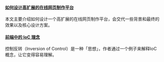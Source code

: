 
#### [如何设计高扩展的在线网页制作平台](https://www.infoq.cn/article/A4610ba*mtsd2Jr5leHV)
本文主要介绍如何设计一个高扩展的在线网页制作平台，会交代一些背景和最终的效果以及核心设计方案。

#### [前端中的 IoC 理念](https://mp.weixin.qq.com/s/gMlJAOtFgUU1EqMbLAy35Q)
控制反转（Inversion of Control）是一种「思想」，作者通过一个例子来解释IoC概念，让它变得容易理解。
